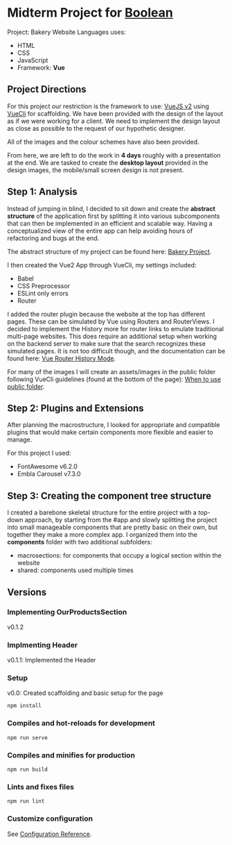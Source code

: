 # Midterm Project for [Boolean](https://boolean.careers/)

Project: Bakery Website
Languages uses:

* HTML
* CSS
* JavaScript
* Framework: **Vue**

## Project Directions

For this project our restriction is the framework to use: [VueJS v2](https://v2.vuejs.org/) using [VueCli](https://cli.vuejs.org/) for scaffolding.
We have been provided with the design of the layout as if we were working for a client. We need to implement the design layout as close as possible to the request of our hypothetic designer.

All of the images and the colour schemes have also been provided.

From here, we are left to do the work in **4 days** roughly with a presentation at the end.
We are tasked to create the **desktop layout** provided in the design images, the mobile/small screen design is not present.

## Step 1: Analysis

Instead of jumping in blind, I decided to sit down and create the **abstract structure** of the application first by splitting it into various subcomponents that can then be implemented in an efficient and scalable way. Having a conceptualized view of the entire app can help avoiding hours of refactoring and bugs at the end.

The abstract structure of my project can be found here: [Bakery Project](https://www.figma.com/file/8rrldVduPNee50hDXEfqFx/Boolean-Project-%2F-Case-Study%3A-Bakery?node-id=0%3A1).

I then created the Vue2 App through VueCli, my settings included:

* Babel
* CSS Preprocessor
* ESLint only errors
* Router

I added the router plugin because the website at the top has different pages. These can be simulated by Vue using Routers and RouterViews. I decided to implement the History more for router links to emulate traditional multi-page websites. This does require an additional setup when working on the backend server to make sure that the search recognizes these simulated pages. It is not too difficult though, and the documentation can be found here: [Vue Router History Mode](https://v3.router.vuejs.org/guide/essentials/history-mode.html).

For many of the images I will create an assets/images in the public folder following VueCli guidelines (found at the bottom of the page): [When to use public folder](https://cli.vuejs.org/guide/html-and-static-assets.html#the-public-folder).

## Step 2: Plugins and Extensions

After planning the macrostructure, I looked for appropriate and compatible plugins that would make certain components more flexible and easier to manage.

For this project I used:

* FontAwesome v6.2.0
* Embla Carousel v7.3.0

## Step 3: Creating the component tree structure

I created a barebone skeletal structure for the entire project with a top-down approach, by starting from the #app and slowly splitting the project into small manageable components that are pretty basic on their own, but together they make a more complex app.
I organized them into the **components** folder with two additional subfolders:

* macrosections: for components that occupy a logical section within the website
* shared: components used multiple times

## Versions

### Implementing OurProductsSection

v0.1.2

### Implmenting Header

v0.1.1: Implemented the Header

### Setup

v0.0: Created scaffolding and basic setup for the page

```shell
npm install
```

### Compiles and hot-reloads for development

```shell
npm run serve
```

### Compiles and minifies for production

```shell
npm run build
```

### Lints and fixes files

```shell
npm run lint
```

### Customize configuration

See [Configuration Reference](https://cli.vuejs.org/config/).

